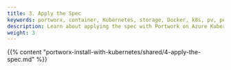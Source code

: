```yaml
---
title: 3. Apply the Spec
keywords: portworx, container, Kubernetes, storage, Docker, k8s, pv, persistent disk, aks, Azure
description: Learn about applying the spec with Portwork on Azure Kubernetes Service.
weight: 3
---
```


{{% content "portworx-install-with-kubernetes/shared/4-apply-the-spec.md" %}}
